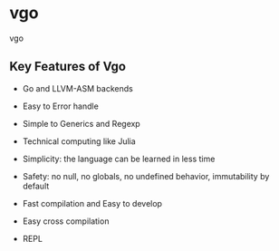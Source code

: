 # vgo
vgo

## Key Features of Vgo
- Go and LLVM-ASM backends

- Easy to Error handle 
- Simple to Generics and Regexp
- Technical computing like Julia

- Simplicity: the language can be learned in less time
- Safety: no null, no globals, no undefined behavior, immutability by default
- Fast compilation and Easy to develop
- Easy cross compilation
- REPL
